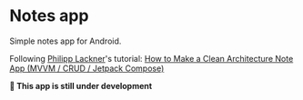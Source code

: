 # Notes app

Simple notes app for Android.

Following [Philipp Lackner](https://www.youtube.com/c/PhilippLackner)'s tutorial: [How to Make a Clean Architecture Note App (MVVM / CRUD / Jetpack Compose)](https://youtu.be/8YPXv7xKh2w)

**🚧 This app is still under development**

